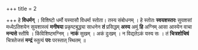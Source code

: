 +++
title = 2

+++
हे **विधर्मन्** । विशिष्टो धर्मो यस्यासौ विधर्मा स्तोता। तस्य संबोधनम् । हे स्तोतः **स्वयशस्तरः** सुयशसां मध्येऽतिशयेन सुयशास्त्वं **मनीषया** प्रकृष्टबुद्ध्या साधनेन **तं** प्रसिद्धम् **अस्य** अमुं **हि** अग्निम् आसा आस्येन वाचा **मन्यसे** स्तौषि । किंविशिष्टमग्निम् । **नाकं** सुखम् । अकं दुःखम् । न विद्यतेऽकं यस्य सः । तं **चित्रशोचिषं** चित्रतेजसं **मन्द्रं** स्तुत्यं **परः** परस्तात् स्थितम् ॥